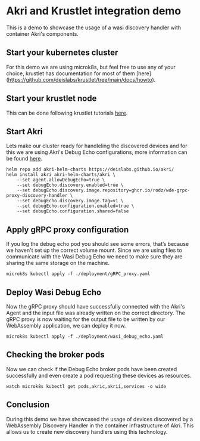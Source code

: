 # Akri and Krustlet integration demo
This is a demo to showcase the usage of a wasi discovery handler with container Akri's components.

## Start your kubernetes cluster

For this demo we are using microk8s, but feel free to use any of your choice, krustlet has documentation for most of them [here] (https://github.com/deislabs/krustlet/tree/main/docs/howto).

## Start your krustlet node

This can be done following krustlet tutorials [here](https://github.com/deislabs/krustlet/blob/main/docs/intro/quickstart.md).

## Start Akri

Lets make our cluster ready for handleling the discovered devices and for this we are using Akri's Debug Echo configurations, more information can be found [here](https://github.com/deislabs/akri/blob/main/docs/debug-echo-configuration.md).

```
helm repo add akri-helm-charts https://deislabs.github.io/akri/
helm install akri akri-helm-charts/akri \
    --set agent.allowDebugEcho=true \
    --set debugEcho.discovery.enabled=true \
    --set debugEcho.discovery.image.repository=ghcr.io/rodz/wde-grpc-proxy-discovery-handler \
    --set debugEcho.discovery.image.tag=v1 \
    --set debugEcho.configuration.enabled=true \
    --set debugEcho.configuration.shared=false
```

## Apply gRPC proxy configuration

If you log the debug echo pod you should see some errors, that’s because we haven't set up the correct volume mount. Since we are using files to communicate with the Wasi Debug Echo we need to make sure they are sharing the same storage on the machine.

```
microk8s kubectl apply -f ./deployment/gRPC_proxy.yaml 
```

## Deploy Wasi Debug Echo

Now the gRPC proxy should have successfully connected with the Akri's Agent and the input file was already written on the correct directory. The gRPC proxy is now waiting for the output file to be written by our WebAssembly application, we can deploy it now.

```
microk8s kubectl apply -f ./deployment/wasi_debug_echo.yaml 
```

## Checking the broker pods

Now we can check if the Debug Echo broker pods have been created successfully and even create a pod requesting these devices as resources.

```
watch microk8s kubectl get pods,akric,akrii,services -o wide
```

## Conclusion

During this demo we have showcased the usage of devices discovered by a WebAssembly Discovery Handler in the container infrastructure of Akri. This allows us to create new discovery handlers using this technology.
